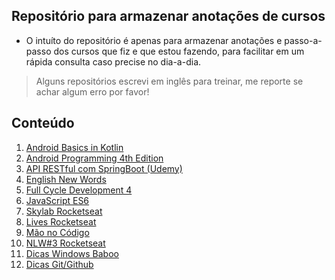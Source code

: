 ## Repositório para armazenar anotações de cursos

- O intuíto do repositório é apenas para armazenar anotações e passo-a-passo dos cursos que fiz e que estou fazendo, para facilitar em um rápida consulta caso precise no dia-a-dia.
>Alguns repositórios escrevi em inglês para treinar, me reporte se achar algum erro por favor!

## Conteúdo
1. <a href="./android-basics-in-kotlin/">Android Basics in Kotlin</a><br>
2. <a href="./android-programming-4th-edition/">Android Programming 4th Edition</a><br>
3. <a href="./API-RESTful-com-SpringBoot/">API RESTful com SpringBoot (Udemy)</a><br>
4. <a href="./english-new-words/">English New Words</a><br>
5. <a href="./full-cycle-development-4/">Full Cycle Development 4</a><br>
6. <a href="./es6/">JavaScript ES6</a><br>
7. <a href="./skylab-rocketseat/">Skylab Rocketseat</a><br>
8. <a href="./lives-rocketseat/">Lives Rocketseat</a><br>
9. <a href="./mao-no-codigo">Mão no Código</a><br>
10. <a href="./nlw3">NLW#3 Rocketseat</a><br>
11. <a href="./dicas-windows">Dicas Windows Baboo</a><br>
12. <a href="./dicas-git">Dicas Git/Github</a><br>